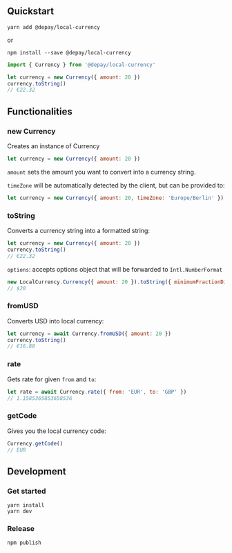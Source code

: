 ## Quickstart

```
yarn add @depay/local-currency
```

or 

```
npm install --save @depay/local-currency
```

```javascript
import { Currency } from '@depay/local-currency'

let currency = new Currency({ amount: 20 })
currency.toString()
// €22.32
```

## Functionalities

### new Currency

Creates an instance of Currency

```javascript
let currency = new Currency({ amount: 20 })
```

`amount` sets the amount you want to convert into a currency string.

`timeZone` will be automatically detected by the client, but can be provided to:

```javascript
let currency = new Currency({ amount: 20, timeZone: 'Europe/Berlin' })
```

### toString

Converts a currency string into a formatted string:

```javascript
let currency = new Currency({ amount: 20 })
currency.toString()
// €22.32
```

`options`: accepts options object that will be forwarded to `Intl.NumberFormat`

```javascript
new LocalCurrency.Currency({ amount: 20 }).toString({ minimumFractionDigits: 0 })
// $20
```

### fromUSD

Converts USD into local currency:

```javascript
let currency = await Currency.fromUSD({ amount: 20 })
currency.toString()
// €16.88
```

### rate

Gets rate for given `from` and `to`:

```javascript
let rate = await Currency.rate({ from: 'EUR', to: 'GBP' })
// 1.1585365853658536
```

### getCode

Gives you the local currency code:

```javascript
Currency.getCode()
// EUR
```

## Development

### Get started

```
yarn install
yarn dev
```

### Release

```
npm publish
```
